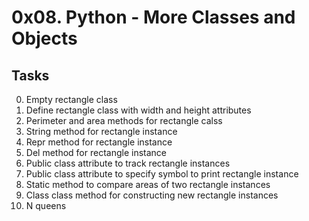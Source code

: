 # 0x08. Python - More Classes and Objects
## Tasks
0. Empty rectangle class
1. Define rectangle class with width and height attributes
2. Perimeter and area methods for rectangle calss
3. String method for rectangle instance
4. Repr method for rectangle instance
5. Del method for rectangle instance
6. Public class attribute to track rectangle instances
7. Public class attribute to specify symbol to print rectangle instance
8. Static method to compare areas of two rectangle instances
9. Class class method for constructing new rectangle instances
10. N queens
